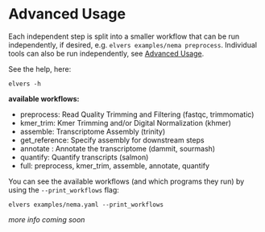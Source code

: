 # Advanced Usage


Each independent step is split into a smaller workflow that can be run independently, if desired, e.g. `elvers examples/nema preprocess`. Individual tools can also be run independently, see [Advanced Usage](advanced_usage.md).

See the help, here:
```
elvers -h
```
**available workflows:**

  - preprocess: Read Quality Trimming and Filtering (fastqc, trimmomatic)
  - kmer_trim: Kmer Trimming and/or Digital Normalization (khmer)
  - assemble: Transcriptome Assembly (trinity)
  - get_reference: Specify assembly for downstream steps
  - annotate : Annotate the transcriptome (dammit, sourmash)
  - quantify: Quantify transcripts (salmon)
  - full: preprocess, kmer_trim, assemble, annotate, quantify

You can see the available workflows (and which programs they run) by using the `--print_workflows` flag:
```
elvers examples/nema.yaml --print_workflows
```

*more info coming soon*

